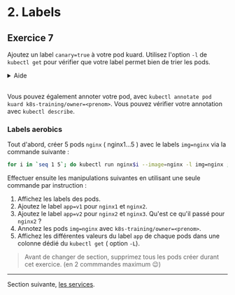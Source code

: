 # 2. Labels

## Exercice 7

Ajoutez un label `canary=true` à votre pod kuard.
Utilisez l'option `-l` de `kubectl get` pour vérifier que votre label permet bien de trier les pods.

<details>
    <summary>Aide</summary>

```shell
kubectl get pods --show-labels # Affiche les labels sur une liste
kubectl label pods kuard "canary=true" 

kubectl get pods -L canary
kubectl get pods -l canary=false

kubectl label pods kuard "canary-" # Retire un label
```

</details><br>

Vous pouvez également annoter votre pod, avec `kubectl annotate pod kuard k8s-training/owner=<prenom>`. Vous pouvez vérifier votre annotation avec `kubectl describe`.

### Labels aerobics

Tout d'abord, créer 5 pods `nginx` ( nginx1...5 ) avec le labels `img=nginx` via la commande suivante :

```bash
for i in `seq 1 5`; do kubectl run nginx$i --image=nginx -l img=nginx ; done
```

Effectuer ensuite les manipulations suivantes en utilisant une seule commande par instruction :

1. Affichez les labels des pods.
2. Ajoutez le label `app=v1` pour `nginx1` et `nginx2`.
3. Ajoutez le label `app=v2` pour `nginx2` et `nginx3`. 
   Qu'est ce qu'il passé pour `nginx2` ?
4. Annotez les pods `img=nginx` avec `k8s-training/owner=<prenom>`.
5. Affichez les différentes valeurs du label `app` de chaque pods dans une colonne dédié du `kubectl get` ( option `-L`).

> Avant de changer de section, supprimez tous les pods créer durant cet exercice.
> (en 2 commmandes maximum 😉)

---

Section suivante, [les services](3_services.md).

